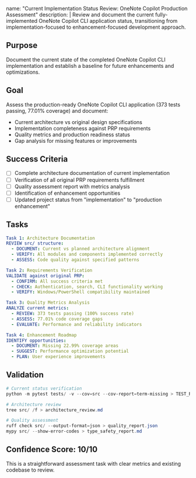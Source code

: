 name: "Current Implementation Status Review: OneNote Copilot Production Assessment"
description: |
  Review and document the current fully-implemented OneNote Copilot CLI application status,
  transitioning from implementation-focused to enhancement-focused development approach.

## Purpose
Document the current state of the completed OneNote Copilot CLI implementation and establish a baseline for future enhancements and optimizations.

## Goal
Assess the production-ready OneNote Copilot CLI application (373 tests passing, 77.01% coverage) and document:
- Current architecture vs original design specifications
- Implementation completeness against PRP requirements
- Quality metrics and production readiness status
- Gap analysis for missing features or improvements

## Success Criteria
- [ ] Complete architecture documentation of current implementation
- [ ] Verification of all original PRP requirements fulfillment
- [ ] Quality assessment report with metrics analysis
- [ ] Identification of enhancement opportunities
- [ ] Updated project status from "implementation" to "production enhancement"

## Tasks
```yaml
Task 1: Architecture Documentation
REVIEW src/ structure:
  - DOCUMENT: Current vs planned architecture alignment
  - VERIFY: All modules and components implemented correctly
  - ASSESS: Code quality against specified patterns

Task 2: Requirements Verification
VALIDATE against original PRP:
  - CONFIRM: All success criteria met
  - CHECK: Authentication, search, CLI functionality working
  - VERIFY: Windows/PowerShell compatibility maintained

Task 3: Quality Metrics Analysis
ANALYZE current metrics:
  - REVIEW: 373 tests passing (100% success rate)
  - ASSESS: 77.01% code coverage gaps
  - EVALUATE: Performance and reliability indicators

Task 4: Enhancement Roadmap
IDENTIFY opportunities:
  - DOCUMENT: Missing 22.99% coverage areas
  - SUGGEST: Performance optimization potential
  - PLAN: User experience improvements
```

## Validation
```powershell
# Current status verification
python -m pytest tests/ -v --cov=src --cov-report=term-missing > TEST_RUN.md 2>&1; Add-Content -Path "TEST_RUN.md" -Value "%TESTS FINISHED%"

# Architecture review
tree src/ /f > architecture_review.md

# Quality assessment
ruff check src/ --output-format=json > quality_report.json
mypy src/ --show-error-codes > type_safety_report.md
```

## Confidence Score: 10/10
This is a straightforward assessment task with clear metrics and existing codebase to review.
